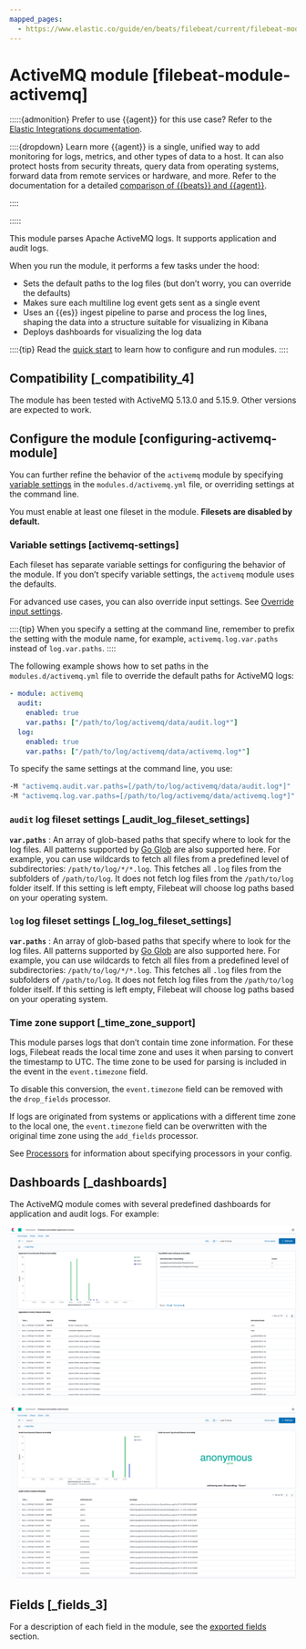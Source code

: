 ```yaml
---
mapped_pages:
  - https://www.elastic.co/guide/en/beats/filebeat/current/filebeat-module-activemq.html
---
```


# ActiveMQ module [filebeat-module-activemq]

:::::{admonition} Prefer to use {{agent}} for this use case?
Refer to the [Elastic Integrations documentation](integration-docs://reference/activemq/index.md).

::::{dropdown} Learn more
{{agent}} is a single, unified way to add monitoring for logs, metrics, and other types of data to a host. It can also protect hosts from security threats, query data from operating systems, forward data from remote services or hardware, and more. Refer to the documentation for a detailed [comparison of {{beats}} and {{agent}}](docs-content://reference/fleet/index.md).

::::


:::::


This module parses Apache ActiveMQ logs. It supports application and audit logs.

When you run the module, it performs a few tasks under the hood:

* Sets the default paths to the log files (but don’t worry, you can override the defaults)
* Makes sure each multiline log event gets sent as a single event
* Uses an {{es}} ingest pipeline to parse and process the log lines, shaping the data into a structure suitable for visualizing in Kibana
* Deploys dashboards for visualizing the log data

::::{tip}
Read the [quick start](/reference/filebeat/filebeat-installation-configuration.md) to learn how to configure and run modules.
::::



## Compatibility [_compatibility_4]

The module has been tested with ActiveMQ 5.13.0 and 5.15.9. Other versions are expected to work.


## Configure the module [configuring-activemq-module]

You can further refine the behavior of the `activemq` module by specifying [variable settings](#activemq-settings) in the `modules.d/activemq.yml` file, or overriding settings at the command line.

You must enable at least one fileset in the module. **Filesets are disabled by default.**


### Variable settings [activemq-settings]

Each fileset has separate variable settings for configuring the behavior of the module. If you don’t specify variable settings, the `activemq` module uses the defaults.

For advanced use cases, you can also override input settings. See [Override input settings](/reference/filebeat/advanced-settings.md).

::::{tip}
When you specify a setting at the command line, remember to prefix the setting with the module name, for example, `activemq.log.var.paths` instead of `log.var.paths`.
::::


The following example shows how to set paths in the `modules.d/activemq.yml` file to override the default paths for ActiveMQ logs:

```yaml
- module: activemq
  audit:
    enabled: true
    var.paths: ["/path/to/log/activemq/data/audit.log*"]
  log:
    enabled: true
    var.paths: ["/path/to/log/activemq/data/activemq.log*"]
```

To specify the same settings at the command line, you use:

```sh
-M "activemq.audit.var.paths=[/path/to/log/activemq/data/audit.log*]"
-M "activemq.log.var.paths=[/path/to/log/activemq/data/activemq.log*]"
```


### `audit` log fileset settings [_audit_log_fileset_settings]

**`var.paths`**
:   An array of glob-based paths that specify where to look for the log files. All patterns supported by [Go Glob](https://golang.org/pkg/path/filepath/#Glob) are also supported here. For example, you can use wildcards to fetch all files from a predefined level of subdirectories: `/path/to/log/*/*.log`. This fetches all `.log` files from the subfolders of `/path/to/log`. It does not fetch log files from the `/path/to/log` folder itself. If this setting is left empty, Filebeat will choose log paths based on your operating system.


### `log` log fileset settings [_log_log_fileset_settings]

**`var.paths`**
:   An array of glob-based paths that specify where to look for the log files. All patterns supported by [Go Glob](https://golang.org/pkg/path/filepath/#Glob) are also supported here. For example, you can use wildcards to fetch all files from a predefined level of subdirectories: `/path/to/log/*/*.log`. This fetches all `.log` files from the subfolders of `/path/to/log`. It does not fetch log files from the `/path/to/log` folder itself. If this setting is left empty, Filebeat will choose log paths based on your operating system.


### Time zone support [_time_zone_support]

This module parses logs that don’t contain time zone information. For these logs, Filebeat reads the local time zone and uses it when parsing to convert the timestamp to UTC. The time zone to be used for parsing is included in the event in the `event.timezone` field.

To disable this conversion, the `event.timezone` field can be removed with the `drop_fields` processor.

If logs are originated from systems or applications with a different time zone to the local one, the `event.timezone` field can be overwritten with the original time zone using the `add_fields` processor.

See [Processors](/reference/filebeat/filtering-enhancing-data.md) for information about specifying processors in your config.


## Dashboards [_dashboards]

The ActiveMQ module comes with several predefined dashboards for application and audit logs. For example:

![filebeat activemq application events](images/filebeat-activemq-application-events.png)

![filebeat activemq audit events](images/filebeat-activemq-audit-events.png)


## Fields [_fields_3]

For a description of each field in the module, see the [exported fields](/reference/filebeat/exported-fields-activemq.md) section.
